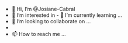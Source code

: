 - 👋 Hi, I’m @Josiane-Cabral
- 👀 I’m interested in - 🌱 I’m currently learning ...
- 💞️ I’m looking to collaborate on ...
- 
- 📫 How to reach me ...

<!---
Josiane-Cabral/Josiane-Cabral is a ✨ special ✨ repository because its `README.md` (this file) appears on your GitHub profile.
You can click the Preview link to take a look at your changes.
--->
